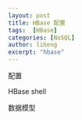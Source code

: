 ```yaml
---
layout: post
title: HBase 配置
tags:  [HBase]
categories: [NoSQL]
author: liheng
excerpt: "hbase"
---
```


配置

HBase shell

数据模型





